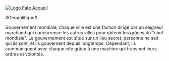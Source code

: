 [![Logo Fate Accueil](../ressources/img/power_fate.png)](../index.html)

#Géopolitique#

Gouvernement mondiale, chaque ville est une faction dirigé par un seigneur marchand qui concurrence les autres villes pour obtenir les grâces du "chef mondiale". 
Le gouvernement est situé sur un lieu secret, personne ne sait qui ils sont, et ils gouvernent depuis longtemps. 
Cependant, ils communiquent avec chaque cité grâce à une machine qui transmet leurs ordres et volontés.